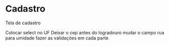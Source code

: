# Cadastro
Tela de cadastro


Colocar select no UF
Deixar o cep antes do logradouro
mudar o campo rua para umidade
fazer as validações em cada parte
